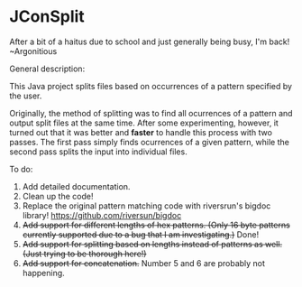 # JConSplit

After a bit of a haitus due to school and just generally being busy, I'm back! ~Argonitious

General description:

This Java project splits files based on occurrences of a pattern specified by the user.

Originally, the method of splitting was to find all ocurrences of a pattern and output split files at the same time. After some experimenting, however, it turned out that it was better and **faster** to handle this process with two passes. The first pass simply finds ocurrences of a given pattern, while the second pass splits the input into individual files.

To do:
1. Add detailed documentation.
2. Clean up the code!
3. Replace the original pattern matching code with riversrun's bigdoc library! https://github.com/riversun/bigdoc
4. ~~Add support for different lengths of hex patterns. (Only 16 byte patterns currently supported due to a bug that I am investigating.)~~ Done!
5. ~~Add support for splitting based on lengths instead of patterns as well. (Just trying to be thorough here!)~~
6. ~~Add support for concatenation.~~ Number 5 and 6 are probably not happening.
